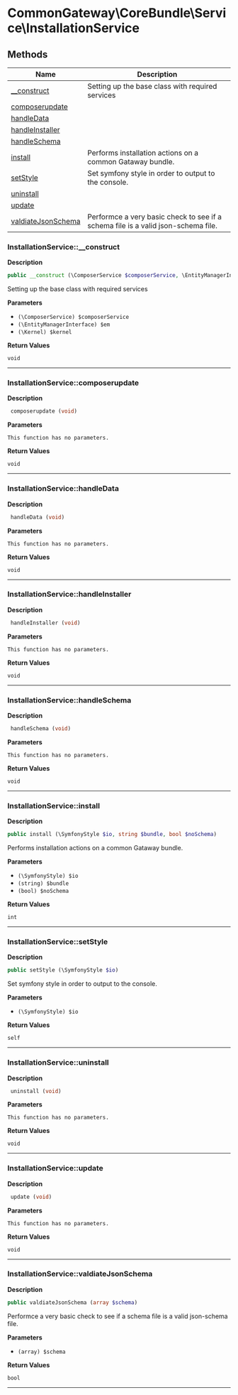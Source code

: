 # CommonGateway\CoreBundle\Service\InstallationService  







## Methods

| Name | Description |
|------|-------------|
|[__construct](#installationservice__construct)|Setting up the base class with required services|
|[composerupdate](#installationservicecomposerupdate)||
|[handleData](#installationservicehandledata)||
|[handleInstaller](#installationservicehandleinstaller)||
|[handleSchema](#installationservicehandleschema)||
|[install](#installationserviceinstall)|Performs installation actions on a common Gataway bundle.|
|[setStyle](#installationservicesetstyle)|Set symfony style in order to output to the console.|
|[uninstall](#installationserviceuninstall)||
|[update](#installationserviceupdate)||
|[valdiateJsonSchema](#installationservicevaldiatejsonschema)|Performce a very basic check to see if a schema file is a valid json-schema file.|




### InstallationService::__construct  

**Description**

```php
public __construct (\ComposerService $composerService, \EntityManagerInterface $em, \Kernel $kernel)
```

Setting up the base class with required services 

 

**Parameters**

* `(\ComposerService) $composerService`
* `(\EntityManagerInterface) $em`
* `(\Kernel) $kernel`

**Return Values**

`void`


<hr />


### InstallationService::composerupdate  

**Description**

```php
 composerupdate (void)
```

 

 

**Parameters**

`This function has no parameters.`

**Return Values**

`void`


<hr />


### InstallationService::handleData  

**Description**

```php
 handleData (void)
```

 

 

**Parameters**

`This function has no parameters.`

**Return Values**

`void`


<hr />


### InstallationService::handleInstaller  

**Description**

```php
 handleInstaller (void)
```

 

 

**Parameters**

`This function has no parameters.`

**Return Values**

`void`


<hr />


### InstallationService::handleSchema  

**Description**

```php
 handleSchema (void)
```

 

 

**Parameters**

`This function has no parameters.`

**Return Values**

`void`


<hr />


### InstallationService::install  

**Description**

```php
public install (\SymfonyStyle $io, string $bundle, bool $noSchema)
```

Performs installation actions on a common Gataway bundle. 

 

**Parameters**

* `(\SymfonyStyle) $io`
* `(string) $bundle`
* `(bool) $noSchema`

**Return Values**

`int`




<hr />


### InstallationService::setStyle  

**Description**

```php
public setStyle (\SymfonyStyle $io)
```

Set symfony style in order to output to the console. 

 

**Parameters**

* `(\SymfonyStyle) $io`

**Return Values**

`self`




<hr />


### InstallationService::uninstall  

**Description**

```php
 uninstall (void)
```

 

 

**Parameters**

`This function has no parameters.`

**Return Values**

`void`


<hr />


### InstallationService::update  

**Description**

```php
 update (void)
```

 

 

**Parameters**

`This function has no parameters.`

**Return Values**

`void`


<hr />


### InstallationService::valdiateJsonSchema  

**Description**

```php
public valdiateJsonSchema (array $schema)
```

Performce a very basic check to see if a schema file is a valid json-schema file. 

 

**Parameters**

* `(array) $schema`

**Return Values**

`bool`




<hr />

